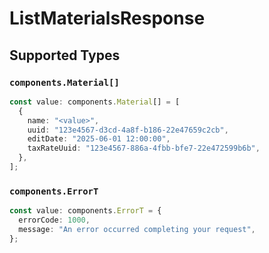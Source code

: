 # ListMaterialsResponse


## Supported Types

### `components.Material[]`

```typescript
const value: components.Material[] = [
  {
    name: "<value>",
    uuid: "123e4567-d3cd-4a8f-b186-22e47659c2cb",
    editDate: "2025-06-01 12:00:00",
    taxRateUuid: "123e4567-886a-4fbb-bfe7-22e472599b6b",
  },
];
```

### `components.ErrorT`

```typescript
const value: components.ErrorT = {
  errorCode: 1000,
  message: "An error occurred completing your request",
};
```

